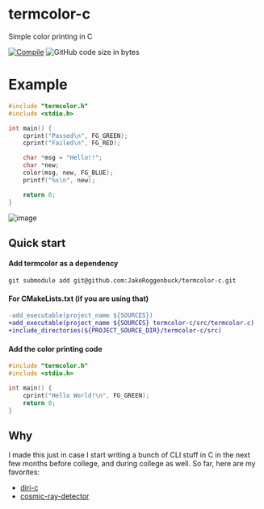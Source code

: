 # termcolor-c
Simple color printing in C

[![Compile](https://img.shields.io/github/actions/workflow/status/jakeroggenbuck/termcolor-c/c-cpp.yml?branch=main&style=for-the-badge)](https://github.com/JakeRoggenbuck/termcolor-c/actions)
![GitHub code size in bytes](https://img.shields.io/github/languages/code-size/jakeroggenbuck/termcolor-c?style=for-the-badge)

# Example
```c
#include "termcolor.h"
#include <stdio.h>

int main() {
    cprint("Passed\n", FG_GREEN);
    cprint("Failed\n", FG_RED);

    char *msg = "Hello!!";
    char *new;
    color(msg, new, FG_BLUE);
    printf("%s\n", new);

    return 0;
}
```

![image](https://user-images.githubusercontent.com/35516367/175891993-edce1459-de1a-4232-814c-c4c4cc095729.png)

## Quick start

#### Add termcolor as a dependency
```
git submodule add git@github.com:JakeRoggenbuck/termcolor-c.git
```

#### For CMakeLists.txt (if you are using that)
```diff
-add_executable(project_name ${SOURCES})
+add_executable(project_name ${SOURCES} termcolor-c/src/termcolor.c)
+include_directories(${PROJECT_SOURCE_DIR}/termcolor-c/src)
```

#### Add the color printing code
```c
#include "termcolor.h"
#include <stdio.h>

int main() {
    cprint("Hello World!\n", FG_GREEN);
    return 0;
}
```

## Why
I made this just in case I start writing a bunch of CLI stuff in C in the next few months before college, and during college as well.
So far, here are my favorites:
- [diri-c](https://github.com/jakeroggenbuck/diri-c)
- [cosmic-ray-detector](https://github.com/JakeRoggenbuck/cosmic-ray-detector)
